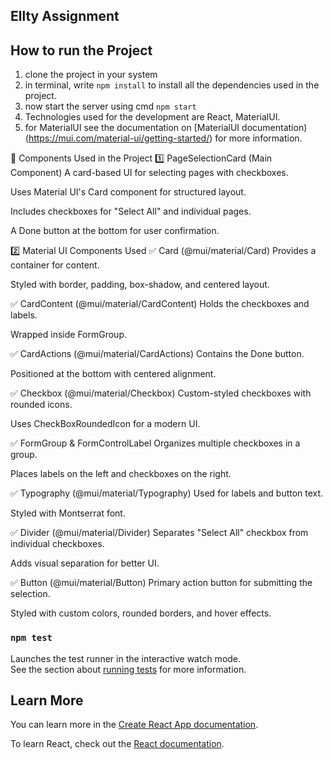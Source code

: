 ## Ellty Assignment

## How to run the Project 

1. clone the project in your system
2. in terminal, write `npm install` to install all the dependencies used in the project.
3. now start the server using cmd `npm start`
4. Technologies used for the development are React, MaterialUI.
5. for MaterialUI see the documentation on [MaterialUI documentation)(https://mui.com/material-ui/getting-started/) for more information.

📌 Components Used in the Project
1️⃣ PageSelectionCard (Main Component)
A card-based UI for selecting pages with checkboxes.

Uses Material UI's Card component for structured layout.

Includes checkboxes for "Select All" and individual pages.

A Done button at the bottom for user confirmation.

2️⃣ Material UI Components Used
✅ Card (@mui/material/Card)
Provides a container for content.

Styled with border, padding, box-shadow, and centered layout.

✅ CardContent (@mui/material/CardContent)
Holds the checkboxes and labels.

Wrapped inside FormGroup.

✅ CardActions (@mui/material/CardActions)
Contains the Done button.

Positioned at the bottom with centered alignment.

✅ Checkbox (@mui/material/Checkbox)
Custom-styled checkboxes with rounded icons.

Uses CheckBoxRoundedIcon for a modern UI.

✅ FormGroup & FormControlLabel
Organizes multiple checkboxes in a group.

Places labels on the left and checkboxes on the right.

✅ Typography (@mui/material/Typography)
Used for labels and button text.

Styled with Montserrat font.

✅ Divider (@mui/material/Divider)
Separates "Select All" checkbox from individual checkboxes.

Adds visual separation for better UI.

✅ Button (@mui/material/Button)
Primary action button for submitting the selection.

Styled with custom colors, rounded borders, and hover effects.


### `npm test`

Launches the test runner in the interactive watch mode.\
See the section about [running tests](https://facebook.github.io/create-react-app/docs/running-tests) for more information.


## Learn More

You can learn more in the [Create React App documentation](https://facebook.github.io/create-react-app/docs/getting-started).

To learn React, check out the [React documentation](https://reactjs.org/).


